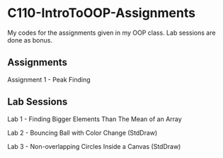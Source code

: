 # C110-IntroToOOP-Assignments
My codes for the assignments given in my OOP class.
Lab sessions are done as bonus.

## Assignments
Assignment 1 - Peak Finding 

## Lab Sessions
Lab 1 - Finding Bigger Elements Than The Mean of an Array

Lab 2 - Bouncing Ball with Color Change (StdDraw)

Lab 3 - Non-overlapping Circles Inside a Canvas (StdDraw)
